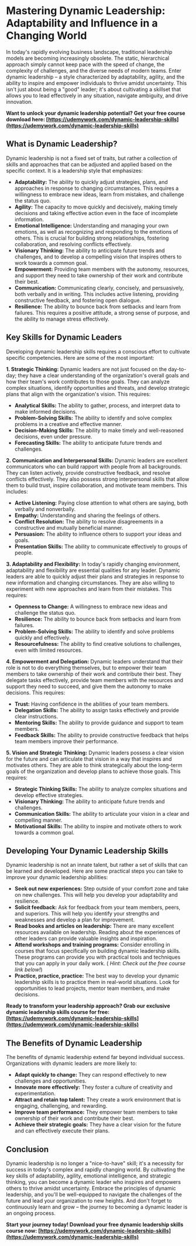 # Mastering Dynamic Leadership: Adaptability and Influence in a Changing World

In today's rapidly evolving business landscape, traditional leadership models are becoming increasingly obsolete. The static, hierarchical approach simply cannot keep pace with the speed of change, the complexity of challenges, and the diverse needs of modern teams. Enter dynamic leadership – a style characterized by adaptability, agility, and the ability to inspire and empower individuals to thrive amidst uncertainty. This isn't just about being a "good" leader; it's about cultivating a skillset that allows you to lead effectively in any situation, navigate ambiguity, and drive innovation.

**Want to unlock your dynamic leadership potential? Get your free course download here: [https://udemywork.com/dynamic-leadership-skills](https://udemywork.com/dynamic-leadership-skills)**

## What is Dynamic Leadership?

Dynamic leadership is not a fixed set of traits, but rather a collection of skills and approaches that can be adjusted and applied based on the specific context.  It is a leadership style that emphasizes:

*   **Adaptability:** The ability to quickly adjust strategies, plans, and approaches in response to changing circumstances. This requires a willingness to embrace new ideas, learn from mistakes, and challenge the status quo.
*   **Agility:** The capacity to move quickly and decisively, making timely decisions and taking effective action even in the face of incomplete information.
*   **Emotional Intelligence:** Understanding and managing your own emotions, as well as recognizing and responding to the emotions of others. This is crucial for building strong relationships, fostering collaboration, and resolving conflicts effectively.
*   **Visionary Thinking:** The ability to anticipate future trends and challenges, and to develop a compelling vision that inspires others to work towards a common goal.
*   **Empowerment:** Providing team members with the autonomy, resources, and support they need to take ownership of their work and contribute their best.
*   **Communication:**  Communicating clearly, concisely, and persuasively, both verbally and in writing. This includes active listening, providing constructive feedback, and fostering open dialogue.
*   **Resilience:** The ability to bounce back from setbacks and learn from failures. This requires a positive attitude, a strong sense of purpose, and the ability to manage stress effectively.

## Key Skills for Dynamic Leaders

Developing dynamic leadership skills requires a conscious effort to cultivate specific competencies. Here are some of the most important:

**1. Strategic Thinking:** Dynamic leaders are not just focused on the day-to-day; they have a clear understanding of the organization's overall goals and how their team's work contributes to those goals. They can analyze complex situations, identify opportunities and threats, and develop strategic plans that align with the organization's vision. This requires:

*   **Analytical Skills:**  The ability to gather, process, and interpret data to make informed decisions.
*   **Problem-Solving Skills:** The ability to identify and solve complex problems in a creative and effective manner.
*   **Decision-Making Skills:** The ability to make timely and well-reasoned decisions, even under pressure.
*   **Forecasting Skills:** The ability to anticipate future trends and challenges.

**2. Communication and Interpersonal Skills:**  Dynamic leaders are excellent communicators who can build rapport with people from all backgrounds. They can listen actively, provide constructive feedback, and resolve conflicts effectively. They also possess strong interpersonal skills that allow them to build trust, inspire collaboration, and motivate team members. This includes:

*   **Active Listening:**  Paying close attention to what others are saying, both verbally and nonverbally.
*   **Empathy:** Understanding and sharing the feelings of others.
*   **Conflict Resolution:** The ability to resolve disagreements in a constructive and mutually beneficial manner.
*   **Persuasion:** The ability to influence others to support your ideas and goals.
*   **Presentation Skills:** The ability to communicate effectively to groups of people.

**3. Adaptability and Flexibility:**  In today's rapidly changing environment, adaptability and flexibility are essential qualities for any leader. Dynamic leaders are able to quickly adjust their plans and strategies in response to new information and changing circumstances. They are also willing to experiment with new approaches and learn from their mistakes. This requires:

*   **Openness to Change:** A willingness to embrace new ideas and challenge the status quo.
*   **Resilience:** The ability to bounce back from setbacks and learn from failures.
*   **Problem-Solving Skills:** The ability to identify and solve problems quickly and effectively.
*   **Resourcefulness:** The ability to find creative solutions to challenges, even with limited resources.

**4. Empowerment and Delegation:**  Dynamic leaders understand that their role is not to do everything themselves, but to empower their team members to take ownership of their work and contribute their best. They delegate tasks effectively, provide team members with the resources and support they need to succeed, and give them the autonomy to make decisions. This requires:

*   **Trust:**  Having confidence in the abilities of your team members.
*   **Delegation Skills:** The ability to assign tasks effectively and provide clear instructions.
*   **Mentoring Skills:** The ability to provide guidance and support to team members.
*   **Feedback Skills:** The ability to provide constructive feedback that helps team members improve their performance.

**5. Vision and Strategic Thinking:** Dynamic leaders possess a clear vision for the future and can articulate that vision in a way that inspires and motivates others. They are able to think strategically about the long-term goals of the organization and develop plans to achieve those goals. This requires:

*   **Strategic Thinking Skills:** The ability to analyze complex situations and develop effective strategies.
*   **Visionary Thinking:** The ability to anticipate future trends and challenges.
*   **Communication Skills:** The ability to articulate your vision in a clear and compelling manner.
*   **Motivational Skills:** The ability to inspire and motivate others to work towards a common goal.

## Developing Your Dynamic Leadership Skills

Dynamic leadership is not an innate talent, but rather a set of skills that can be learned and developed. Here are some practical steps you can take to improve your dynamic leadership abilities:

*   **Seek out new experiences:**  Step outside of your comfort zone and take on new challenges. This will help you develop your adaptability and resilience.
*   **Solicit feedback:**  Ask for feedback from your team members, peers, and superiors. This will help you identify your strengths and weaknesses and develop a plan for improvement.
*   **Read books and articles on leadership:**  There are many excellent resources available on leadership. Reading about the experiences of other leaders can provide valuable insights and inspiration.
*   **Attend workshops and training programs:** Consider enrolling in courses that focus specifically on building dynamic leadership skills. These programs can provide you with practical tools and techniques that you can apply in your daily work. ( *Hint: Check out the free course link below!*)
*   **Practice, practice, practice:**  The best way to develop your dynamic leadership skills is to practice them in real-world situations. Look for opportunities to lead projects, mentor team members, and make decisions.

**Ready to transform your leadership approach? Grab our exclusive dynamic leadership skills course for free: [https://udemywork.com/dynamic-leadership-skills](https://udemywork.com/dynamic-leadership-skills)**

## The Benefits of Dynamic Leadership

The benefits of dynamic leadership extend far beyond individual success.  Organizations with dynamic leaders are more likely to:

*   **Adapt quickly to change:**  They can respond effectively to new challenges and opportunities.
*   **Innovate more effectively:** They foster a culture of creativity and experimentation.
*   **Attract and retain top talent:** They create a work environment that is engaging, challenging, and rewarding.
*   **Improve team performance:** They empower team members to take ownership of their work and contribute their best.
*   **Achieve their strategic goals:**  They have a clear vision for the future and can effectively execute their plans.

## Conclusion

Dynamic leadership is no longer a "nice-to-have" skill; it's a necessity for success in today's complex and rapidly changing world. By cultivating the key skills of adaptability, agility, emotional intelligence, and strategic thinking, you can become a dynamic leader who inspires and empowers others to thrive amidst uncertainty. Embrace the principles of dynamic leadership, and you'll be well-equipped to navigate the challenges of the future and lead your organization to new heights.  And don't forget to continuously learn and grow – the journey to becoming a dynamic leader is an ongoing process.

**Start your journey today! Download your free dynamic leadership skills course now: [https://udemywork.com/dynamic-leadership-skills](https://udemywork.com/dynamic-leadership-skills)**
